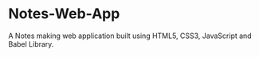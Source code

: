 # Notes-Web-App
A Notes making web application built using HTML5, CSS3, JavaScript and Babel Library.
